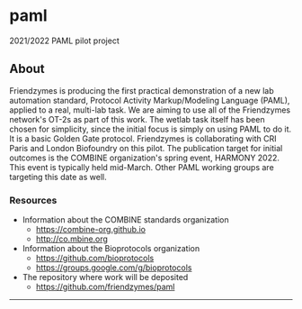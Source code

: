 # paml

2021/2022 PAML pilot project

## About

Friendzymes is producing the first practical demonstration of a new lab automation standard, Protocol Activity Markup/Modeling Language (PAML), applied to a real, multi-lab task. We are aiming to use all of the Friendzymes network's OT-2s as part of this work. The wetlab task itself has been chosen for simplicity, since the initial focus is simply on using PAML to do it. It is a basic Golden Gate protocol. Friendzymes is collaborating with CRI Paris and London Biofoundry on this pilot. The publication target for initial outcomes is the COMBINE organization's spring event, HARMONY 2022. This event is typically held mid-March. Other PAML working groups are targeting this date as well.

### Resources

- Information about the COMBINE standards organization
  - https://combine-org.github.io
  - http://co.mbine.org
- Information about the Bioprotocols organization
  - https://github.com/bioprotocols 
  - https://groups.google.com/g/bioprotocols
- The repository where work will be deposited
  - https://github.com/friendzymes/paml 

---
